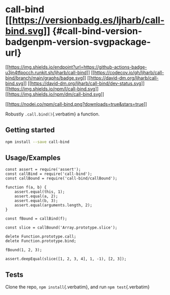 # call-bind [\[\[<https://versionbadg.es/ljharb/call-bind.svg>](https://npmjs.org/package/call-bind)\]\] {#call-bind-version-badgenpm-version-svgpackage-url}

[\[\[<https://img.shields.io/endpoint?url=https://github-actions-badge-u3jn4tfpocch.runkit.sh/ljharb/call-bind>](https://github.com/ljharb/call-bind/actions)\]\]
[\[\[<https://codecov.io/gh/ljharb/call-bind/branch/main/graphs/badge.svg>](https://app.codecov.io/gh/ljharb/call-bind/)\]\]
[\[\[<https://david-dm.org/ljharb/call-bind.svg>](https://david-dm.org/ljharb/call-bind)\]\]
[\[\[<https://david-dm.org/ljharb/call-bind/dev-status.svg>](https://david-dm.org/ljharb/call-bind#info=devDependencies)\]\]
[\[\[<https://img.shields.io/npm/l/call-bind.svg>](LICENSE)\]\]
[\[\[<https://img.shields.io/npm/dm/call-bind.svg>](https://npm-stat.com/charts.html?package=call-bind)\]\]

[\[\[<https://nodei.co/npm/call-bind.png?downloads=true&stars=true>](https://npmjs.org/package/call-bind)\]\]

Robustly `.call.bind()`{.verbatim} a function.

## Getting started

``` {.bash org-language="sh"}
npm install --save call-bind
```

## Usage/Examples

``` {.javascript org-language="js"}
const assert = require('assert');
const callBind = require('call-bind');
const callBound = require('call-bind/callBound');

function f(a, b) {
    assert.equal(this, 1);
    assert.equal(a, 2);
    assert.equal(b, 3);
    assert.equal(arguments.length, 2);
}

const fBound = callBind(f);

const slice = callBound('Array.prototype.slice');

delete Function.prototype.call;
delete Function.prototype.bind;

fBound(1, 2, 3);

assert.deepEqual(slice([1, 2, 3, 4], 1, -1), [2, 3]);
```

## Tests

Clone the repo, `npm install`{.verbatim}, and run `npm test`{.verbatim}
